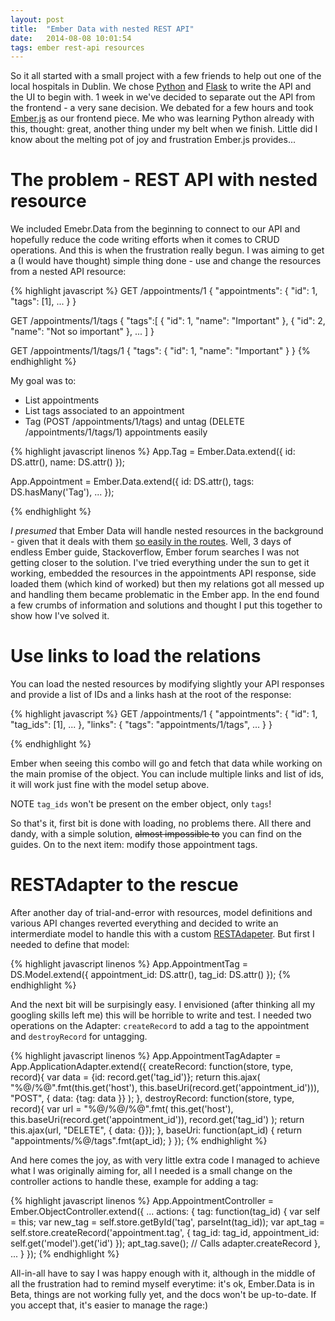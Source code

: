 ```yaml
---
layout: post
title:  "Ember Data with nested REST API"
date:   2014-08-08 10:01:54
tags: ember rest-api resources
---
```


So it all started with a small project with a few friends to help out one of the local hospitals in Dublin. We chose [Python](https://www.python.org/) and [Flask](http://flask.pocoo.org/) to write the API and the UI to begin with. 1 week in we've decided to separate out the API from the frontend - a very sane decision. We debated for a few hours and took [Ember.js](http://emberjs.com/) as our frontend piece. Me who was learning Python already with this, thought: great, another thing under my belt when we finish. Little did I know about the melting pot of joy and frustration Ember.js provides...

# The problem -  REST API with nested resource

We included Emebr.Data from the beginning to connect to our API and hopefully reduce the code writing efforts when it comes to CRUD operations. And this is when the frustration really begun. I was aiming to get a (I would have thought) simple thing done - use and change the resources from a nested API resource:

{% highlight javascript %}
GET /appointments/1
{
  "appointments": {
    "id": 1,
    "tags": [1],
    ...
  }
}

GET /appointments/1/tags
{
  "tags":[
    {
      "id": 1,
      "name": "Important"
    },
    {
      "id": 2,
      "name": "Not so important"
    },
    ...
  ]
}

GET /appointments/1/tags/1
{
  "tags": {
    "id": 1,
    "name": "Important"
  }
}
{% endhighlight %}

My goal was to:

* List appointments
* List tags associated to an appointment
* Tag (POST /appointments/1/tags) and untag (DELETE /appointments/1/tags/1) appointments easily


{% highlight javascript linenos %}
App.Tag = Ember.Data.extend({
  id: DS.attr(),
  name: DS.attr()
});

App.Appointment = Ember.Data.extend({
  id: DS.attr(),
  tags: DS.hasMany('Tag'),
  ...
});

{% endhighlight %}

*I presumed* that Ember Data will handle nested resources in the background - given that it deals with them [so easily in the routes](http://emberjs.com/guides/routing/defining-your-routes/#toc_resources). Well, 3 days of endless Ember guide, Stackoverflow, Ember forum searches I was not getting closer to the solution. I've tried everything under the sun to get it working, embedded the resources in the appointments API response, side loaded them (which kind of worked) but then my relations got all messed up and handling them became problematic in the Ember app. In the end found a few crumbs of information and solutions and thought I put this together to show how I've solved it.

# Use links to load the relations

You can load the nested resources by modifying slightly your API responses and provide a list of IDs and a links hash at the root of the response:

{% highlight javascript %}
GET /appointments/1
{
  "appointments": {
    "id": 1,
    "tag_ids": [1],
    ...
  },
  "links": {
    "tags": "appointments/1/tags",
    ...
  }
}

{% endhighlight %}

Ember when seeing this combo will go and fetch that data while working on the main promise of the object. You can include multiple links and list of ids, it will work just fine with the model setup above.

   NOTE `tag_ids` won't be present on the ember object, only `tags`!

So that's it, first bit is done with loading, no problems there. All there and dandy, with a simple solution, <s>almost impossible to</s> you can find on the guides. On to the next item: modify those appointment tags.

# RESTAdapter to the rescue

After another day of trial-and-error with resources, model definitions and various API changes reverted everything and decided to write an intermerdiate model to handle this with a custom [RESTAdapeter](http://emberjs.com/guides/models/the-rest-adapter/). But first I needed to define that model:

{% highlight javascript linenos %}
App.AppointmentTag = DS.Model.extend({
    appointment_id: DS.attr(),
    tag_id: DS.attr()
});
{% endhighlight %}

And the next bit will be surpisingly easy. I envisioned (after thinking all my googling skills left me) this will be horrible to write and test. I needed two operations on the Adapter: `createRecord` to add a tag to the appointment and `destroyRecord` for untagging.

{% highlight javascript linenos %}
App.AppointmentTagAdapter = App.ApplicationAdapter.extend({
  createRecord: function(store, type, record){
    var data = {id: record.get('tag_id')};
    return this.ajax(
      "%@/%@".fmt(this.get('host'), this.baseUri(record.get('appointment_id'))),
      "POST",
      { data: {tag: data }}
    );
  },
  destroyRecord: function(store, type, record){
    var url = "%@/%@/%@".fmt(
      this.get('host'),
      this.baseUri(record.get('appointment_id')),
      record.get('tag_id')
    );
    return this.ajax(url, "DELETE", { data: {}});
  },
  baseUri: function(apt_id) {
    return "appointments/%@/tags".fmt(apt_id);
  }
});
{% endhighlight %}

And here comes the joy, as with very little extra code I managed to achieve what I was originally aiming for, all I needed is a small change on the controller actions to handle these, example for adding a tag:

{% highlight javascript linenos %}
App.AppointmentController = Ember.ObjectController.extend({
  ...
  actions: {
    tag: function(tag_id) {
      var self = this;
      var new_tag = self.store.getById('tag', parseInt(tag_id));
      var apt_tag = self.store.createRecord('appointment.tag', {
        tag_id: tag_id,
        appointment_id: self.get('model').get('id')
      });
      apt_tag.save(); // Calls adapter.createRecord
    },
    ...
  }
});
{% endhighlight %}

All-in-all have to say I was happy enough with it, although in the middle of all the frustration had to remind myself everytime: it's ok, Ember.Data is in Beta, things are not working fully yet, and the docs won't be up-to-date. If you accept that, it's easier to manage the rage:)


